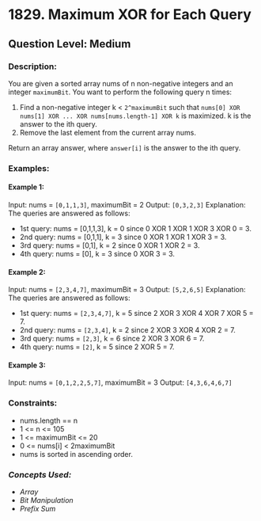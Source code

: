 # 1829. Maximum XOR for Each Query
## Question Level: Medium
### Description:
You are given a sorted array nums of n non-negative integers and an integer ``maximumBit``. You want to perform the following query n times:

1. Find a non-negative integer k < ``2^maximumBit`` such that ``nums[0] XOR nums[1] XOR ... XOR nums[nums.length-1] XOR k`` is maximized. k is the answer to the ith query.
2. Remove the last element from the current array nums.

Return an array answer, where ``answer[i]`` is the answer to the ith query.

### Examples:
#### Example 1:

Input: nums = ``[0,1,1,3]``, maximumBit = 2
Output: ``[0,3,2,3]``
Explanation: 
The queries are answered as follows:
- 1st query: nums = [0,1,1,3], k = 0 since 0 XOR 1 XOR 1 XOR 3 XOR 0 = 3.
- 2nd query: nums = [0,1,1], k = 3 since 0 XOR 1 XOR 1 XOR 3 = 3.
- 3rd query: nums = [0,1], k = 2 since 0 XOR 1 XOR 2 = 3.
- 4th query: nums = [0], k = 3 since 0 XOR 3 = 3.
#### Example 2:

Input: nums = ``[2,3,4,7]``, maximumBit = 3
Output: ``[5,2,6,5]``
Explanation: 
The queries are answered as follows:
- 1st query: nums = ``[2,3,4,7]``, k = 5 since 2 XOR 3 XOR 4 XOR 7 XOR 5 = 7.
- 2nd query: nums = ``[2,3,4]``, k = 2 since 2 XOR 3 XOR 4 XOR 2 = 7.
- 3rd query: nums = ``[2,3]``, k = 6 since 2 XOR 3 XOR 6 = 7.
- 4th query: nums = ``[2]``, k = 5 since 2 XOR 5 = 7.
#### Example 3:

Input: nums = ``[0,1,2,2,5,7]``, maximumBit = 3
Output: ``[4,3,6,4,6,7]``

### Constraints:

- nums.length == n
- 1 <= n <= 105
- 1 <= maximumBit <= 20
- 0 <= nums[i] < 2maximumBit
- nums​​​ is sorted in ascending order.

### <i>Concepts Used:
- Array
- Bit Manipulation
- Prefix Sum </i>
